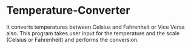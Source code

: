 # Temperature-Converter

It converts temperatures between Celsius and Fahrenheit or Vice Versa also. 
This program takes user input for the temperature and the scale (Celsius or Fahrenheit) and performs the conversion.
